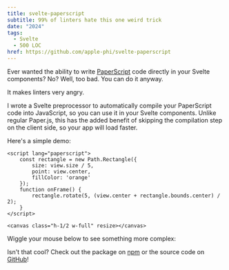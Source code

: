```yaml
---
title: svelte-paperscript
subtitle: 99% of linters hate this one weird trick
date: "2024"
tags:
  - Svelte
  - 500 LOC
href: https://github.com/apple-phi/svelte-paperscript
---
```

<script>
    import SimpleExample from './svelte-paperscript/SimpleExample.svelte';
    import SplashExample from './svelte-paperscript/SplashExample.svelte';
    import '../../css/prism-dracula.css'
</script>

Ever wanted the ability to write [PaperScript](http://paperjs.org/) code directly in your Svelte components? No?
Well, too bad. You can do it anyway.

It makes linters very angry.

I wrote a Svelte preprocessor to automatically compile your PaperScript code into JavaScript, so you can use it in your Svelte components. Unlike regular Paper.js, this has the added benefit of skipping the compilation step on the client side, so your app will load faster.

Here's a simple demo:

<SimpleExample />

```svelte
<script lang="​paperscript">
    const rectangle = new Path.Rectangle({
        size: view.size / 5,
        point: view.center,
        fillColor: 'orange'
    });
    function onFrame() {
        rectangle.rotate(5, (view.center + rectangle.bounds.center) / 2);
    }
</script>

<canvas class="h-1/2 w-full" resize></canvas>

```

Wiggle your mouse below to see something more complex:

<SplashExample />

Isn't that cool? Check out the package on [npm](https://www.npmjs.com/package/svelte-paperscript) or the source code on [GitHub](https://github.com/apple-phi/svelte-paperscript)!
